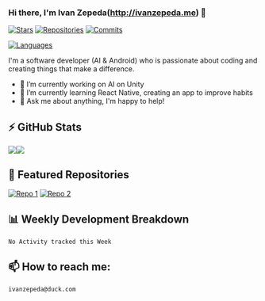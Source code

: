 <!--
**ijzepeda-LC/ijzepeda-LC** is a ✨ _special_ ✨ repository because its `README.md` (this file) appears on your GitHub profile.

Here are some ideas to get you started:

- 🔭 I’m currently working on ...
- 🌱 I’m currently learning ...
- 👯 I’m looking to collaborate on ...
- 🤔 I’m looking for help with ...
- 💬 Ask me about ...
- 📫 How to reach me: ...
- 😄 Pronouns: ...
- ⚡ Fun fact: ...
-->
### Hi there, I'm Ivan Zepeda(http://ivanzepeda.me) 👋
[![Stars](https://img.shields.io/github/stars/<your-username>?style=social)](https://github.com/ijzepeda-LC)
[![Repositories](https://img.shields.io/badge/dynamic/json?color=green&label=Repositories&query=$.public_repos&url=https://api.github.com/users/ijzepeda-LC)](https://github.com/ijzepeda-LC)
[![Commits](https://img.shields.io/badge/dynamic/json?color=blue&label=Commits&query=$.public_gists&url=https://api.github.com/users/ijzepeda-LC)](https://github.com/ijzepeda-LC)
<!-- [![Languages](https://img.shields.io/github/languages/count/ijzepeda-LC/README-template)](https://github.com/ijzepeda-LC/README-template) -->
[![Languages](https://img.shields.io/github/languages/count/ijzepeda-LC/README-template)](https://github.com/ijzepeda-LC/README-template) 
<!-- I am proficient in several programming languages, including Java, Python, and JavaScript. -->

I'm a software developer (AI & Android) who is passionate about coding and creating things that make a difference. 

- 🔭 I’m currently working on AI on Unity 
- 🌱 I’m currently learning React Native, creating an app to improve habits
- 💬 Ask me about anything, I'm happy to help!

## ⚡ GitHub Stats

<!-- ![Your Name's GitHub stats](https://github-readme-stats.vercel.app/api?username=ijzepeda-LC&show_icons=true&theme=radical)
[![Top Langs](https://github-readme-stats.vercel.app/api/top-langs/?username=ijzepeda-LC&layout=compact)](https://github.com/ijzepeda-LC)
 -->
<div style="display:flex;">
  <a href="https://github.com/ijzepeda-LC/repo1">
    <img align="center" src="https://github-readme-stats.vercel.app/api?username=ijzepeda-LC&show_icons=true&theme=radical" />
  </a>
  <a href="https://github.com/ijzepeda-LC/repo2">
    <img align="center" src="https://github-readme-stats.vercel.app/api/top-langs/?username=ijzepeda-LC&layout=compact" />
  </a>
</div>

## 🌟 Featured Repositories

[![Repo 1](https://github-readme-stats.vercel.app/api/pin/?username=ijzepeda-LC&repo=hackathon)](https://github.com/ijzepeda-LC/hackathon)
[![Repo 2](https://github-readme-stats.vercel.app/api/pin/?username=ijzepeda-LC&repo=Pixel_Heist)](https://github.com/ijzepeda-LC/Pixel_Heist)

## 📊 Weekly Development Breakdown

<!--START_SECTION:waka-->
```text
No Activity tracked this Week
```

## 📫 How to reach me: 
```ivanzepeda@duck.com```
 
